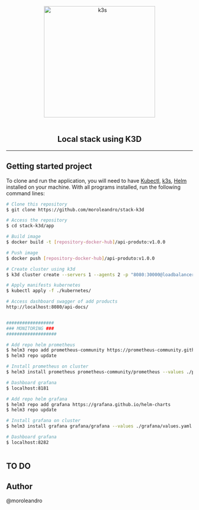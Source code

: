 
<div align="center">
<a href="https://k3d.io/#quick-start" target="_blank">
  <img width="300" alt="k3s" src="https://k3d.io/static/img/k3d_logo_black_blue.svg" />
</a><br><br>
  <h2 align="center">
     Local stack using K3D
  </h2>
</div>

---

## Getting started project

To clone and run the application, you will need to have [Kubectl](https://kubernetes.io/docs/tasks/tools/install-kubectl/), [k3s](https://k3d.io/#quick-start), [Helm](https://helm.sh/docs/intro/install/) installed on your machine. With all programs installed, run the following command lines:


```bash
# Clone this repository
$ git clone https://github.com/moroleandro/stack-k3d

# Access the repository
$ cd stack-k3d/app

# Build image
$ docker build -t [repository-docker-hub]/api-produto:v1.0.0

# Push image
$ docker push [repository-docker-hub]/api-produto:v1.0.0

# Create cluster using k3d
$ k3d cluster create --servers 1 --agents 2 -p "8080:30000@loadbalancer" -p "8181:30001@loadbalancer" -p "8282:30002@loadbalancer"

# Apply manifests kubernetes
$ kubectl apply -f ./kubernetes/

# Access dashboard swagger of add products
http://localhost:8080/api-docs/


##################
### MONITORING ###
###################

# Add repo helm prometheus
$ helm3 repo add prometheus-community https://prometheus-community.github.io/helm-charts
$ helm3 repo update

# Install prometheus on cluster
$ helm3 install prometheus prometheus-community/prometheus --values ./prometheus/values.yaml

# Dashboard grafana 
$ localhost:8181

# Add repo helm grafana
$ helm3 repo add grafana https://grafana.github.io/helm-charts
$ helm3 repo update

# Install grafana on cluster
$ helm3 install grafana grafana/grafana --values ./grafana/values.yaml

# Dashboard grafana 
$ localhost:8282



```

## TO DO

## Author
@moroleandro
